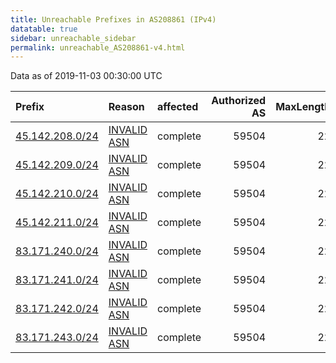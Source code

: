 ```yaml
---
title: Unreachable Prefixes in AS208861 (IPv4)
datatable: true
sidebar: unreachable_sidebar
permalink: unreachable_AS208861-v4.html
---
```


Data as of 2019-11-03 00:30:00 UTC


<div class="datatable-begin"></div>

| Prefix                                                   | Reason                                                                                                  | affected   |   Authorized AS |   MaxLength | Anchor                                         |   unreachable /24s |
|:---------------------------------------------------------|:--------------------------------------------------------------------------------------------------------|:-----------|----------------:|------------:|:-----------------------------------------------|-------------------:|
| [45.142.208.0/24](https://stat.ripe.net/45.142.208.0/24) | [INVALID ASN](https://rpki-validator.ripe.net/announcement-preview?asn=AS208861&prefix=45.142.208.0/24) | complete   |           59504 |          22 | [RIPE](unreachable_RIPE_NCC_RPKI_Root-v4.html) |                  1 |
| [45.142.209.0/24](https://stat.ripe.net/45.142.209.0/24) | [INVALID ASN](https://rpki-validator.ripe.net/announcement-preview?asn=AS208861&prefix=45.142.209.0/24) | complete   |           59504 |          22 | [RIPE](unreachable_RIPE_NCC_RPKI_Root-v4.html) |                  1 |
| [45.142.210.0/24](https://stat.ripe.net/45.142.210.0/24) | [INVALID ASN](https://rpki-validator.ripe.net/announcement-preview?asn=AS208861&prefix=45.142.210.0/24) | complete   |           59504 |          22 | [RIPE](unreachable_RIPE_NCC_RPKI_Root-v4.html) |                  1 |
| [45.142.211.0/24](https://stat.ripe.net/45.142.211.0/24) | [INVALID ASN](https://rpki-validator.ripe.net/announcement-preview?asn=AS208861&prefix=45.142.211.0/24) | complete   |           59504 |          22 | [RIPE](unreachable_RIPE_NCC_RPKI_Root-v4.html) |                  1 |
| [83.171.240.0/24](https://stat.ripe.net/83.171.240.0/24) | [INVALID ASN](https://rpki-validator.ripe.net/announcement-preview?asn=AS208861&prefix=83.171.240.0/24) | complete   |           59504 |          22 | [RIPE](unreachable_RIPE_NCC_RPKI_Root-v4.html) |                  1 |
| [83.171.241.0/24](https://stat.ripe.net/83.171.241.0/24) | [INVALID ASN](https://rpki-validator.ripe.net/announcement-preview?asn=AS208861&prefix=83.171.241.0/24) | complete   |           59504 |          22 | [RIPE](unreachable_RIPE_NCC_RPKI_Root-v4.html) |                  1 |
| [83.171.242.0/24](https://stat.ripe.net/83.171.242.0/24) | [INVALID ASN](https://rpki-validator.ripe.net/announcement-preview?asn=AS208861&prefix=83.171.242.0/24) | complete   |           59504 |          22 | [RIPE](unreachable_RIPE_NCC_RPKI_Root-v4.html) |                  1 |
| [83.171.243.0/24](https://stat.ripe.net/83.171.243.0/24) | [INVALID ASN](https://rpki-validator.ripe.net/announcement-preview?asn=AS208861&prefix=83.171.243.0/24) | complete   |           59504 |          22 | [RIPE](unreachable_RIPE_NCC_RPKI_Root-v4.html) |                  1 |

<div class="datatable-end"></div>